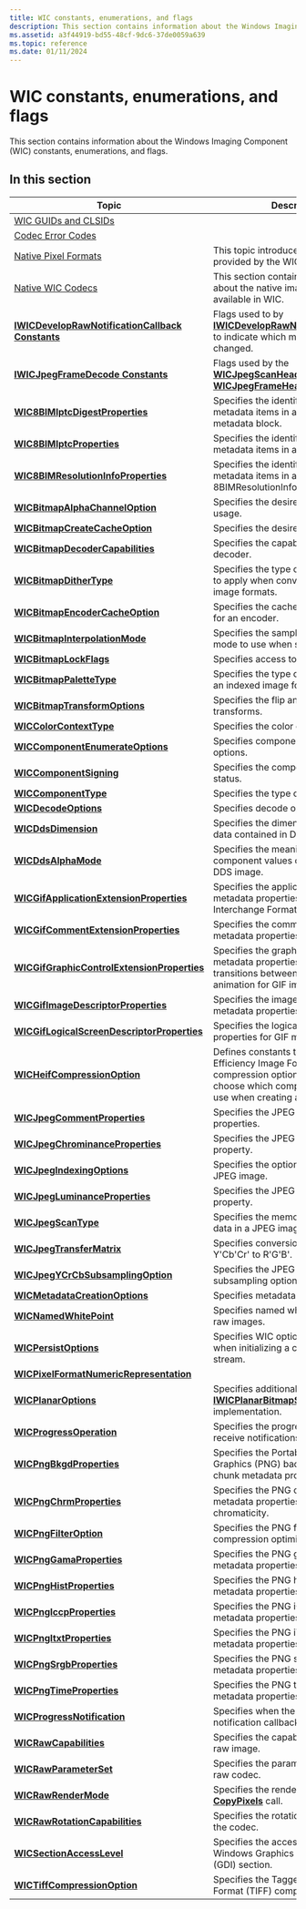 ```yaml
---
title: WIC constants, enumerations, and flags
description: This section contains information about the Windows Imaging Component (WIC) constants, enumerations, and flags.
ms.assetid: a3f44919-bd55-48cf-9dc6-37de0059a639
ms.topic: reference
ms.date: 01/11/2024
---
```


# WIC constants, enumerations, and flags

This section contains information about the Windows Imaging Component (WIC) constants, enumerations, and flags.

## In this section

| Topic | Description |
|-|-|
| [WIC GUIDs and CLSIDs](-wic-guids-clsids.md) | |
| [Codec Error Codes](-wic-codec-error-codes.md) | |
| [Native Pixel Formats](-wic-codec-native-pixel-formats.md) | This topic introduces the pixel formats provided by the WIC |
| [Native WIC Codecs](native-wic-codecs.md) | This section contains information about the native imaging codecs available in WIC. |
| [**IWICDevelopRawNotificationCallback Constants**](-wic-codec-iwicdeveloprawnotification-constants.md) | Flags used to by [**IWICDevelopRawNotificationCallback**](/windows/win32/api/wincodec/nn-wincodec-iwicdeveloprawnotificationcallback) to indicate which members have changed. |
| [**IWICJpegFrameDecode Constants**](iwicjpegframedecode-constants.md) | Flags used by the [**WICJpegScanHeader**](/windows/win32/api/wincodec/ns-wincodec-wicjpegscanheader) and [**WICJpegFrameHeader**](/windows/win32/api/wincodec/ns-wincodec-wicjpegframeheader). |
| [**WIC8BIMIptcDigestProperties**](/windows/win32/api/wincodec/ne-wincodec-wic8bimiptcdigestproperties) | Specifies the identifiers of the metadata items in an 8BIM IPTC digest metadata block. |
| [**WIC8BIMIptcProperties**](/windows/win32/api/wincodec/ne-wincodec-wic8bimiptcproperties) | Specifies the identifiers of the metadata items in an 8BIM IPTC block. |
| [**WIC8BIMResolutionInfoProperties**](/windows/win32/api/wincodec/ne-wincodec-wic8bimresolutioninfoproperties) | Specifies the identifiers of the metadata items in an 8BIMResolutionInfo block. |
| [**WICBitmapAlphaChannelOption**](/windows/win32/api/wincodec/ne-wincodec-wicbitmapalphachanneloption) | Specifies the desired alpha channel usage. |
| [**WICBitmapCreateCacheOption**](/windows/win32/api/wincodec/ne-wincodec-wicbitmapcreatecacheoption) | Specifies the desired cache usage. |
| [**WICBitmapDecoderCapabilities**](/windows/win32/api/wincodec/ne-wincodec-wicbitmapdecodercapabilities) | Specifies the capabilities of the decoder. |
| [**WICBitmapDitherType**](/windows/win32/api/wincodec/ne-wincodec-wicbitmapdithertype) | Specifies the type of [dither](/windows) algorithm to apply when converting between image formats. |
| [**WICBitmapEncoderCacheOption**](/windows/win32/api/wincodec/ne-wincodec-wicbitmapencodercacheoption) | Specifies the cache options available for an encoder. |
| [**WICBitmapInterpolationMode**](/windows/win32/api/wincodec/ne-wincodec-wicbitmapinterpolationmode) | Specifies the sampling or filtering mode to use when scaling an image. |
| [**WICBitmapLockFlags**](/windows/win32/api/wincodec/ne-wincodec-wicbitmaplockflags) | Specifies access to an [**IWICBitmap**](/windows/win32/api/wincodec/nn-wincodec-iwicbitmap). |
| [**WICBitmapPaletteType**](/windows/win32/api/wincodec/ne-wincodec-wicbitmappalettetype) | Specifies the type of palette used for an indexed image format. |
| [**WICBitmapTransformOptions**](/windows/win32/api/wincodec/ne-wincodec-wicbitmaptransformoptions) | Specifies the flip and rotation transforms. |
| [**WICColorContextType**](/windows/win32/api/wincodec/ne-wincodec-wiccolorcontexttype) | Specifies the color context types. |
| [**WICComponentEnumerateOptions**](/windows/win32/api/wincodec/ne-wincodec-wiccomponentenumerateoptions) | Specifies component enumeration options. |
| [**WICComponentSigning**](/windows/win32/api/wincodec/ne-wincodec-wiccomponentsigning) | Specifies the component signing status. |
| [**WICComponentType**](/windows/win32/api/wincodec/ne-wincodec-wiccomponenttype) | Specifies the type of WIC component. |
| [**WICDecodeOptions**](/windows/win32/api/wincodec/ne-wincodec-wicdecodeoptions) | Specifies decode options. |
| [**WICDdsDimension**](/windows/win32/api/wincodec/ne-wincodec-wicddsdimension) | Specifies the dimension type of the data contained in DDS image. |
| [**WICDdsAlphaMode**](/windows/win32/api/wincodec/ne-wincodec-wicddsalphamode) | Specifies the meaning of pixel color component values contained in the DDS image. |
| [**WICGifApplicationExtensionProperties**](/windows/win32/api/wincodec/ne-wincodec-wicgifapplicationextensionproperties) | Specifies the application extension metadata properties for a Graphics Interchange Format (GIF) image. |
| [**WICGifCommentExtensionProperties**](/windows/win32/api/wincodec/ne-wincodec-wicgifcommentextensionproperties) | Specifies the comment extension metadata properties for a GIF image. |
| [**WICGifGraphicControlExtensionProperties**](/windows/win32/api/wincodec/ne-wincodec-wicgifgraphiccontrolextensionproperties) | Specifies the graphic control extension metadata properties that define the transitions between each frame animation for GIF images. |
| [**WICGifImageDescriptorProperties**](/windows/win32/api/wincodec/ne-wincodec-wicgifimagedescriptorproperties) | Specifies the image descriptor metadata properties for GIF frames. |
| [**WICGifLogicalScreenDescriptorProperties**](/windows/win32/api/wincodec/ne-wincodec-wicgiflogicalscreendescriptorproperties) | Specifies the logical screen descriptor properties for GIF metadata. |
| [**WICHeifCompressionOption**](/windows/win32/api/wincodec/ne-wincodec-wicheifcompressionoption) | Defines constants that specify High Efficiency Image Format (HEIF) compression options. Allows you to choose which compression format to use when creating a HEIF image file. |
| [**WICJpegCommentProperties**](/windows/win32/api/wincodec/ne-wincodec-wicjpegcommentproperties) | Specifies the JPEG comment properties. |
| [**WICJpegChrominanceProperties**](/windows/win32/api/wincodec/ne-wincodec-wicjpegchrominanceproperties) | Specifies the JPEG chrominance table property. |
| [**WICJpegIndexingOptions**](/windows/win32/api/wincodec/ne-wincodec-wicjpegindexingoptions) | Specifies the options for indexing a JPEG image.  |
| [**WICJpegLuminanceProperties**](/windows/win32/api/wincodec/ne-wincodec-wicjpegluminanceproperties) | Specifies the JPEG luminance table property. |
| [**WICJpegScanType**](/windows/win32/api/wincodec/ne-wincodec-wicjpegscantype) | Specifies the memory layout of pixel data in a JPEG image scan.  |
| [**WICJpegTransferMatrix**](/windows/win32/api/wincodec/ne-wincodec-wicjpegtransfermatrix) | Specifies conversion matrix from Y'Cb'Cr' to R'G'B'.  |
| [**WICJpegYCrCbSubsamplingOption**](/windows/win32/api/wincodec/ne-wincodec-wicjpegycrcbsubsamplingoption) | Specifies the JPEG YCrCB subsampling options.  |
| [**WICMetadataCreationOptions**](/windows/win32/api/Wincodecsdk/ne-wincodecsdk-wicmetadatacreationoptions) | Specifies metadata creation options. |
| [**WICNamedWhitePoint**](/windows/win32/api/wincodec/ne-wincodec-wicnamedwhitepoint) | Specifies named white balances for raw images. |
| [**WICPersistOptions**](/windows/win32/api/Wincodecsdk/ne-wincodecsdk-wicpersistoptions) | Specifies WIC options that are used when initializing a component with a stream. |
| [**WICPixelFormatNumericRepresentation**](/windows/win32/api/wincodec/ne-wincodec-wicpixelformatnumericrepresentation) | |
| [**WICPlanarOptions**](/windows/win32/api/wincodec/ne-wincodec-wicplanaroptions) | Specifies additional options to an [**IWICPlanarBitmapSourceTransform**](/windows/win32/api/wincodec/nn-wincodec-iwicplanarbitmapsourcetransform) implementation.  |
| [**WICProgressOperation**](/windows/win32/api/wincodec/ne-wincodec-wicprogressoperation) | Specifies the progress operations to receive notifications for. |
| [**WICPngBkgdProperties**](/windows/win32/api/wincodec/ne-wincodec-wicpngbkgdproperties) | Specifies the Portable Network Graphics (PNG) background (bKGD) chunk metadata properties. |
| [**WICPngChrmProperties**](/windows/win32/api/wincodec/ne-wincodec-wicpngchrmproperties) | Specifies the PNG cHRM chunk metadata properties for CIE XYZ chromaticity. |
| [**WICPngFilterOption**](/windows/win32/api/wincodec/ne-wincodec-wicpngfilteroption) | Specifies the PNG filters available for compression optimization. |
| [**WICPngGamaProperties**](/windows/win32/api/wincodec/ne-wincodec-wicpnggamaproperties) | Specifies the PNG gAMA chunk metadata properties. |
| [**WICPngHistProperties**](/windows/win32/api/wincodec/ne-wincodec-wicpnghistproperties) | Specifies the PNG hIST chunk metadata properties. |
| [**WICPngIccpProperties**](/windows/win32/api/wincodec/ne-wincodec-wicpngiccpproperties) | Specifies the PNG iCCP chunk metadata properties. |
| [**WICPngItxtProperties**](/windows/win32/api/wincodec/ne-wincodec-wicpngitxtproperties) | Specifies the PNG iTXT chunk metadata properties. |
| [**WICPngSrgbProperties**](/windows/win32/api/wincodec/ne-wincodec-wicpngsrgbproperties) | Specifies the PNG sRGB chunk metadata properties. |
| [**WICPngTimeProperties**](/windows/win32/api/wincodec/ne-wincodec-wicpngtimeproperties) | Specifies the PNG tIME chunk metadata properties. |
| [**WICProgressNotification**](/windows/win32/api/wincodec/ne-wincodec-wicprogressnotification) | Specifies when the progress notification callback should be called. |
| [**WICRawCapabilities**](/windows/win32/api/wincodec/ne-wincodec-wicrawcapabilities) | Specifies the capability support of a raw image. |
| [**WICRawParameterSet**](/windows/win32/api/wincodec/ne-wincodec-wicrawparameterset) | Specifies the parameter set used by a raw codec. |
| [**WICRawRenderMode**](/windows/win32/api/wincodec/ne-wincodec-wicrawrendermode) | Specifies the render intent of the next [**CopyPixels**](/windows/win32/api/wincodec/nf-wincodec-iwicbitmapsource-copypixels) call.  |
| [**WICRawRotationCapabilities**](/windows/win32/api/wincodec/ne-wincodec-wicrawrotationcapabilities) | Specifies the rotation capabilities of the codec. |
| [**WICSectionAccessLevel**](/windows/win32/api/wincodec/ne-wincodec-wicsectionaccesslevel) | Specifies the access level of a Windows Graphics Device Interface (GDI) section. |
| [**WICTiffCompressionOption**](/windows/win32/api/wincodec/ne-wincodec-wictiffcompressionoption) | Specifies the Tagged Image File Format (TIFF) compression options. |
